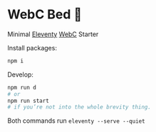 # WebC Bed <span role="img" aria-label="coral">🪸</span>

Minimal [Eleventy](https://www.11ty.dev/docs/) [WebC](https://www.11ty.dev/docs/languages/webc/) Starter

Install packages:

```bash
npm i
```

Develop: 

```bash
npm run d
# or
npm run start
# if you’re not into the whole brevity thing.
```

Both commands run `eleventy --serve --quiet`

